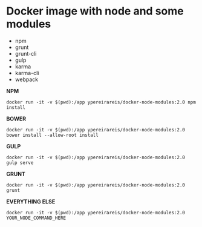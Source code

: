 # Docker image with node and some modules

* npm
* grunt
* grunt-cli
* gulp
* karma 
* karma-cli 
* webpack

**NPM**

`docker run -it -v $(pwd):/app ypereirareis/docker-node-modules:2.0 npm install`

**BOWER**

`docker run -it -v $(pwd):/app ypereirareis/docker-node-modules:2.0 bower install --allow-root install`

**GULP**

`docker run -it -v $(pwd):/app ypereirareis/docker-node-modules:2.0 gulp serve`

**GRUNT**

`docker run -it -v $(pwd):/app ypereirareis/docker-node-modules:2.0 grunt`

**EVERYTHING ELSE**

`docker run -it -v $(pwd):/app ypereirareis/docker-node-modules:2.0 YOUR_NODE_COMMAND_HERE`
